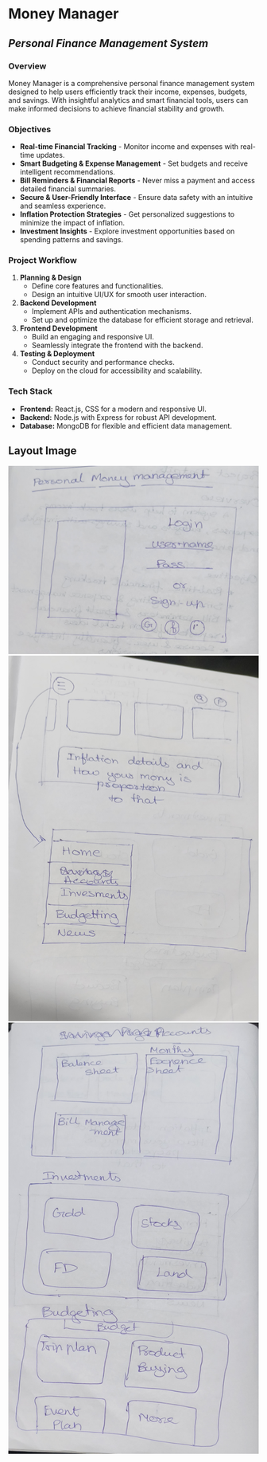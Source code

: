 # Money Manager
## ***Personal Finance Management System***

### Overview
Money Manager is a comprehensive personal finance management system designed to help users efficiently track their income, expenses, budgets, and savings. With insightful analytics and smart financial tools, users can make informed decisions to achieve financial stability and growth.

### Objectives
- **Real-time Financial Tracking** - Monitor income and expenses with real-time updates.
- **Smart Budgeting & Expense Management** - Set budgets and receive intelligent recommendations.
- **Bill Reminders & Financial Reports** - Never miss a payment and access detailed financial summaries.
- **Secure & User-Friendly Interface** - Ensure data safety with an intuitive and seamless experience.
- **Inflation Protection Strategies** - Get personalized suggestions to minimize the impact of inflation.
- **Investment Insights** - Explore investment opportunities based on spending patterns and savings.

### Project Workflow
1. **Planning & Design**  
   - Define core features and functionalities.
   - Design an intuitive UI/UX for smooth user interaction.
2. **Backend Development**  
   - Implement APIs and authentication mechanisms.
   - Set up and optimize the database for efficient storage and retrieval.
3. **Frontend Development**  
   - Build an engaging and responsive UI.
   - Seamlessly integrate the frontend with the backend.
4. **Testing & Deployment**  
   - Conduct security and performance checks.
   - Deploy on the cloud for accessibility and scalability.

### Tech Stack
- **Frontend:** React.js, CSS for a modern and responsive UI.
- **Backend:** Node.js with Express for robust API development.
- **Database:** MongoDB for flexible and efficient data management.

## Layout Image
![Login || Sign_up](./Photos/1000077385.jpg)
![Pages](./Photos/1000077384.jpg)
![Pages](./Photos/1000077383.jpg)
